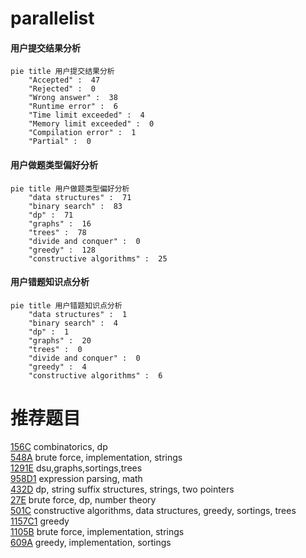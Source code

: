 # parallelist

<!-- tabs:start -->



#### **用户提交结果分析**

```mermaid
pie title 用户提交结果分析
    "Accepted" :  47
    "Rejected" :  0
    "Wrong answer" :  38
    "Runtime error" :  6
    "Time limit exceeded" :  4
    "Memory limit exceeded" :  0
    "Compilation error" :  1
    "Partial" :  0
```

#### **用户做题类型偏好分析**

```mermaid
pie title 用户做题类型偏好分析
    "data structures" :  71
    "binary search" :  83
    "dp" :  71
    "graphs" :  16
    "trees" :  78
    "divide and conquer" :  0
    "greedy" :  128
    "constructive algorithms" :  25
```
#### **用户错题知识点分析**

```mermaid
pie title 用户错题知识点分析
    "data structures" :  1
    "binary search" :  4
    "dp" :  1
    "graphs" :  20
    "trees" :  0
    "divide and conquer" :  0
    "greedy" :  4
    "constructive algorithms" :  6
```



<!-- tabs:end -->
# 推荐题目
[156C](https://codeforces.com/contest/156/problem/C)		combinatorics,
                        dp		  
[548A](https://codeforces.com/contest/548/problem/A)		brute force,
                        implementation,
                        strings		  
[1291E](https://codeforces.com/contest/1291/problem/E)		dsu,graphs,sortings,trees		  
[958D1](https://codeforces.com/contest/958D/problem/1)		expression parsing,
                        math		  
[432D](https://codeforces.com/contest/432/problem/D)		dp,
                        string suffix structures,
                        strings,
                        two pointers		  
[27E](https://codeforces.com/contest/27/problem/E)		brute force,
                        dp,
                        number theory		  
[501C](https://codeforces.com/contest/501/problem/C)		constructive algorithms,
                        data structures,
                        greedy,
                        sortings,
                        trees		  
[1157C1](https://codeforces.com/contest/1157C/problem/1)		greedy		  
[1105B](https://codeforces.com/contest/1105/problem/B)		brute force,
                        implementation,
                        strings		  
[609A](https://codeforces.com/contest/609/problem/A)		greedy,
                        implementation,
                        sortings		  
